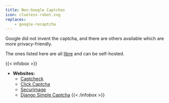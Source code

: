 ```yaml
---
title: Non-Google Captchas
icon: clueless-robot.svg
replaces:
    - google-recaptcha
---
```

Google did not invent the captcha, and there are others available which are more privacy-friendly.

The ones listed here are all [libre][floss] and can be self-hosted.

{{< infobox >}}
- **Websites:**
    - [Captcheck](https://captcheck.netsyms.com/)
    - [Click Captcha](https://github.com/Lokno/click-captcha)
    - [Securimage](https://www.phpcaptcha.org/)
    - [Django Simple Captcha](https://django-simple-captcha.readthedocs.io/en/latest/)
{{< /infobox >}}

[floss]: https://web.archive.org/web/20180904102804/https://switching.social/what-is-open-source-software/

